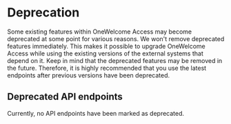 # Deprecation

Some existing features within OneWelcome Access may become deprecated at some point for various reasons. We won't remove deprecated features 
immediately. This makes it possible to upgrade OneWelcome Access while using the existing versions of the external systems that depend on it. Keep 
in mind that the deprecated features may be removed in the future. Therefore, it is highly recommended that you use the latest endpoints after previous
versions have been deprecated.

## Deprecated API endpoints

Currently, no API endpoints have been marked as deprecated.